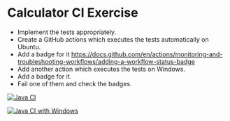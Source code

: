# Calculator CI Exercise

- Implement the tests appropriately.
- Create a GitHub actions which executes the tests automatically on Ubuntu.
- Add a badge for it https://docs.github.com/en/actions/monitoring-and-troubleshooting-workflows/adding-a-workflow-status-badge
- Add another action which executes the tests on Windows.
- Add a badge for it.
- Fail one of them and check the badges.


[![Java CI](https://github.com/CODERS-BAY/aufgabe-8-ci-Koki212/actions/workflows/ubuntu-run-tests.yml/badge.svg)](https://github.com/CODERS-BAY/aufgabe-8-ci-Koki212/actions/workflows/ubuntu-run-tests.yml)

[![Java CI with Windows](https://github.com/CODERS-BAY/aufgabe-8-ci-Koki212/actions/workflows/windows-run-tests.yml/badge.svg)](https://github.com/CODERS-BAY/aufgabe-8-ci-Koki212/actions/workflows/windows-run-tests.yml)